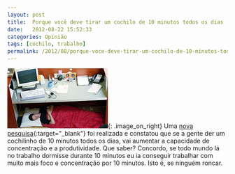 ```yaml
---
layout: post
title:  Porque você deve tirar um cochilo de 10 minutos todos os dias
date:   2012-08-22 15:52:33
categories: Opinião
tags: [cochilo, trabalho]
permalink: /2012/08/porque-voce-deve-tirar-um-cochilo-de-10-minutos-todos-os-dias
---
```


![dormindo na mesa](/assets/images/2012/sleeping-under-desk.jpg){: .image_on_right} Uma [nova pesquisa][10-minute-nap]{:target="_blank"} foi realizada e constatou que se a gente der um cochilinho de 10 minutos todos os dias, vai aumentar a capacidade de concentração e a produtividade. Que saber? Concordo, se todo mundo lá no trabalho dormisse durante 10 minutos eu ia conseguir trabalhar com muito mais foco e concentração por 10 minutos. Isto é, se ninguém roncar.

[10-minute-nap]: http://www.forbes.com/sites/daviddisalvo/2012/07/24/why-you-should-take-a-10-minute-nap-every-day